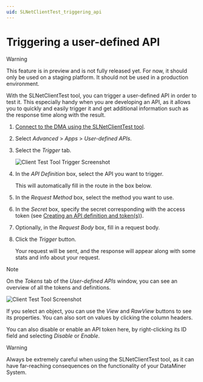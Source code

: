 ```yaml
---
uid: SLNetClientTest_triggering_api
---
```


# Triggering a user-defined API

> [!WARNING]
> This feature is in preview and is not fully released yet. For now, it should only be used on a staging platform. It should not be used in a production environment.

With the SLNetClientTest tool, you can trigger a user-defined API in order to test it. This especially handy when you are developing an API, as it allows you to quickly and easily trigger it and get additional information such as the response time along with the result.

1. [Connect to the DMA using the SLNetClientTest tool](xref:Connecting_to_a_DMA_with_the_SLNetClientTest_tool).

1. Select *Advanced* > *Apps* > *User-defined APIs*. <!-- RN 35996 -->

1. Select the *Trigger* tab.

   ![Client Test Tool Trigger Screenshot](~/user-guide/images/UDAPIS_ClientTestToolTrigger.png)

1. In the *API Definition* box, select the API you want to trigger.

   This will automatically fill in the route in the box below.

1. In the *Request Method* box, select the method you want to use.

1. In the *Secret* box, specify the secret corresponding with the access token (see [Creating an API definition and token(s)](xref:UD_APIs_Define_New_API#creating-an-api-and-tokens-in-automation)).

1. Optionally, in the *Request Body* box, fill in a request body.

1. Click the *Trigger* button.

   Your request will be sent, and the response will appear along with some stats and info about your request.

> [!NOTE]
> On the *Tokens* tab of the *User-defined APIs* window, you can see an overview of all the tokens and definitions.
>
> ![Client Test Tool Screenshot](~/user-guide/images/UDAPIS_ClientTestTool.jpg)
>
> If you select an object, you can use the *View* and *RawView* buttons to see its properties. You can also sort on values by clicking the column headers.
>
> You can also disable or enable an API token here, by right-clicking its ID field and selecting *Disable* or *Enable*.

> [!WARNING]
> Always be extremely careful when using the SLNetClientTest tool, as it can have far-reaching consequences on the functionality of your DataMiner System.
